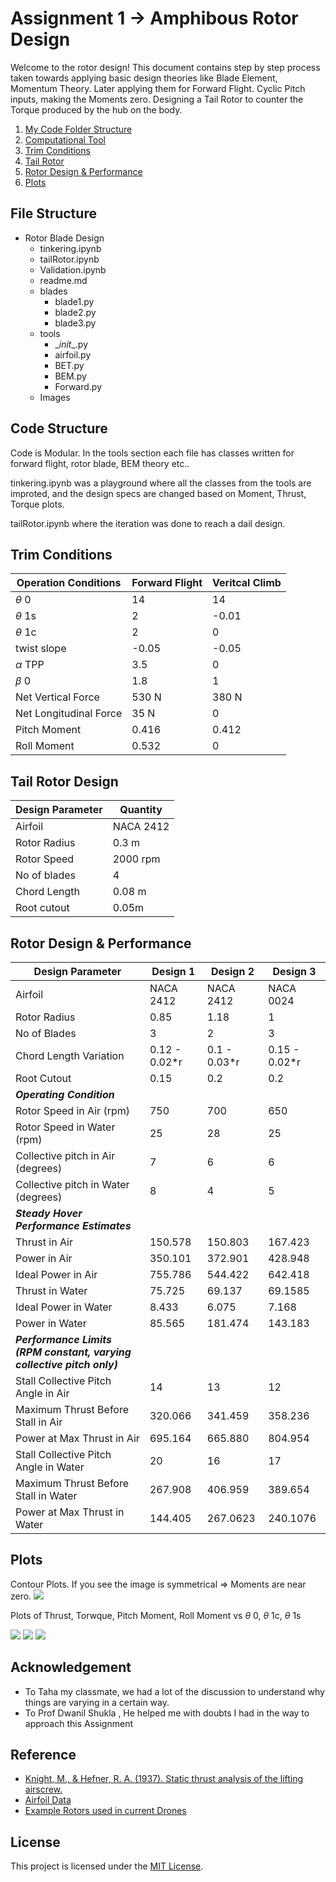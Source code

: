 # Assignment 1 -> Amphibous Rotor Design

Welcome to the rotor design! This document contains step by step process taken towards applying basic design theories like Blade Element, Momentum Theory.
Later applying them for Forward Flight. Cyclic Pitch inputs, making the Moments zero. 
Designing a Tail Rotor to counter the Torque produced by the hub on the body.
1. [My Code Folder Structure](#file-structure)
2. [Computational Tool](#code-structure)
3. [Trim Conditions](#trim-condition)
4. [Tail Rotor](#tail-rotor-design)
5. [Rotor Design & Performance](#rotor-design--performance)
6. [Plots](#plots)

## File Structure
- Rotor Blade Design
  - tinkering.ipynb
  - tailRotor.ipynb
  - Validation.ipynb
  - readme.md
  - blades
    - blade1.py
    - blade2.py
    - blade3.py
  - tools
    - \__init__\.py
    - airfoil.py
    - BET.py
    - BEM.py
    - Forward.py
  - Images

## Code Structure
Code is Modular.
In the tools section each file has classes written for forward flight, rotor blade, BEM theory etc..

tinkering.ipynb was a playground where all the classes from the tools are improted, and the design specs are changed based on Moment, Thrust, Torque plots.

tailRotor.ipynb where the iteration was done to reach a dail design.
## Trim Conditions
|**Operation Conditions**   | Forward Flight | Veritcal Climb | 
|-----------------------|-----------|----------|
|$\theta$ 0 |14|14|
|$\theta$ 1s |2|-0.01|
|$\theta$ 1c |2|0|
|twist slope |-0.05|-0.05|
|$\alpha$ TPP |3.5|0|
|$\beta$ 0|1.8|1|
|Net Vertical Force|530 N|380 N|
|Net Longitudinal Force|35 N| 0|
|Pitch Moment|0.416|0.412|
|Roll Moment|0.532|0|

## Tail Rotor Design
|**Design Parameter**   | Quantity  | 
|-----------------------|-----------|
| Airfoil | NACA 2412|
|Rotor Radius| 0.3 m|
|Rotor Speed| 2000 rpm|
|No of blades|4|
|Chord Length|0.08 m|
|Root cutout|0.05m|
## Rotor Design & Performance
|**Design Parameter**   | Design 1       | Design 2       | Design 3       |
|-----------------------|----------------|----------------|----------------|
| Airfoil               | NACA 2412      | NACA 2412      | NACA 0024      |
| Rotor Radius          | 0.85           | 1.18           | 1              |
| No of Blades          | 3              | 2              | 3              |
| Chord Length Variation| 0.12 - 0.02*r  | 0.1 - 0.03*r   | 0.15 - 0.02*r  |
| Root Cutout           | 0.15           | 0.2            | 0.2            |
| _**Operating Condition**_|              |                |                |
| Rotor Speed in Air (rpm)| 750          | 700            | 650            |
| Rotor Speed in Water (rpm)| 25         | 28             | 25             |
| Collective pitch in Air (degrees)| 7   | 6              | 6              |
| Collective pitch in Water (degrees)| 8 | 4              | 5              |
| _**Steady Hover Performance Estimates**_|          |                |                |
| Thrust in Air         | 150.578        | 150.803        | 167.423        |
| Power in Air          | 350.101        | 372.901        | 428.948        |
| Ideal Power in Air    | 755.786        | 544.422        | 642.418        |
| Thrust in Water       | 75.725         | 69.137         | 69.1585        |
| Ideal Power in Water  | 8.433          | 6.075          | 7.168          |
| Power in Water        | 85.565         | 181.474        | 143.183        |
| _**Performance Limits (RPM constant, varying collective pitch only)**_|   | | |
| Stall Collective Pitch Angle in Air| 14   | 13           | 12             |
| Maximum Thrust Before Stall in Air| 320.066| 341.459     | 358.236        |
| Power at Max Thrust in Air| 695.164 | 665.880        | 804.954        |
| Stall Collective Pitch Angle in Water| 20 | 16           | 17             |
| Maximum Thrust Before Stall in Water| 267.908| 406.959   | 389.654        |
| Power at Max Thrust in Water| 144.405| 267.0623      | 240.1076       |

## Plots
Contour Plots. If you see the image is symmetrical => Moments are near zero.
![](./images/contour.png)

Plots of Thrust, Torwque, Pitch Moment, Roll Moment vs $\theta$ 0, $\theta$ 1c, $\theta$ 1s

![](./images/forces_vs_theta.png)
![](./images/forces_theta_1c.png)
![](./images/forces_theta_1s.png)


## Acknowledgement
- To Taha my classmate, we had a lot of the discussion to understand why things are varying in a certain way.
- To Prof Dwanil Shukla , He helped me with doubts I had in the way to approach this Assignment

## Reference
- [ Knight, M., & Hefner, R. A. (1937). Static thrust analysis of the lifting airscrew. ](https://ntrs.nasa.gov/api/citations/19930081433/downloads/19930081433.pdf)
- [Airfoil Data](http://airfoiltools.com/airfoil/details?airfoil=naca2412-il)
- [Example Rotors used in current Drones](https://uav-en.tmotor.com/html/UAV/Multirotor/Propellers/NS/)
## License

This project is licensed under the [MIT License](LICENSE).
